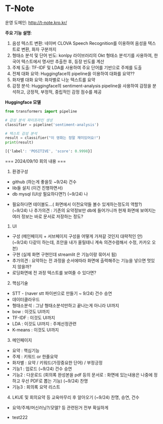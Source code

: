 # T-Note


운영 도메인: http://t-note.kro.kr/

**주요 기능 설명**:
1. 음성 텍스트 변환: 네이버 CLOVA Speech Recognition를 이용하여 음성을 텍스트로 변환, 화자 구분까지
2. 형태소 분석 및 단어 빈도: konlpy 라이브러리의 Okt 형태소 분석기를 사용하여, 한국어 텍스트에서 명사만 추출한 후, 등장 빈도를 계산
3. 주제 도출: TF-IDF 및 LDA를 사용하여 주요 단어를 기반으로 주제를 도출
4. 전체 대화 요약: Huggingface의 pipeline을 이용하여 대화를 요약??
5. 화자별 대화 요약: 화자별로 나눈 텍스트를 요약
6. 감정 분석: Huggingface의 sentiment-analysis pipeline을 사용하여 감정을 분석하고, 긍정적, 부정적, 중립적인 감정 점수를 제공

   
**Huggingface 모델**

```python
from transformers import pipeline

# 감성 분석 파이프라인 생성
classifier = pipeline('sentiment-analysis')

# 텍스트 감성 분석
result = classifier("이 영화는 정말 재미있어요!")
print(result)
```

```css
[{'label': 'POSITIVE', 'score': 0.9998}]
```



=== 2024/09/10 회의 내용 ===
1) 환경구성
  - github (하는게 좋을듯 ~9/24) 건수
  - lib들 설치 (이건 진행하면서)
  - db mysql (UI상 필요하다면?) (~9/24) 나
  + 필요하다면 테이블도...( 화면에서 이전요약들 볼수 있게하는정도의 역할?) (~9/24) 나 
추가의견 : 기존의 요약정보만 db에 들어가니까 현재 화면에 보여지는 여러 정보는 바로 문서로 저장하는 정도? 

1) UI
  - 구성 (메인페이지 + 서브페이지 구성을 어떻게 가져갈 것인지 대략적인 안) (~9/24) 다같이 하는데, 초안을 내가 올릴테니 계속 의견수렴해서 수정, 카카오 오븐)
  - 구현 (실제 화면 구현인데 streamlit 은 기능이랑 묶어서 됨)
  - 추가의견 : 요약하는 전 과정을 순서에따라 화면에 출력해주는 기능을 넣으면 멋있지 않을까?
  - 로딩화면에 전 과정 텍스트를 보여줄 수 있다면?

2) 핵심기술
 - STT - (naver stt 파이썬으로 만들기 ~ 9/24) 건수 승연
 - 데이터클라우드 
 - 형태소분석 : 그냥 형태소분석만하고 끝나는게 아니라 UI까지
 - bow : 이것도 UI까지
 - TF-IDF : 이것도 UI까지
 - LDA : 이것도 UI까지 : 주제선정관련
 - K-means : 이것도 UI까지

3) 메인페이지 
 - 요약 : 핵심기능
 - 주제 : 키워드 or 한줄요약 
 - 화자별 : 요약 / 키워드(가장중요한 단어) / 부정긍정
 - 기능1 : 업로드 (~9/24) 건수 승연
 - 기능2 : 다운로드 (회의록 완성본을 pdf 등의 문서로 : 화면에 있는내용은 나중에 정하고 우선 PDF로 뽑는 기능) (~9/24) 찬명 
 - 기능3 : 회의록 요약 리스트 

4) LKUE 및 회의요약 등 교육마무리 후 알아오기 (~9/24) 찬명, 승연, 건수 
 - 요약/주제/머신러닝?/모델? 등 관련된거 전부 확실하게

 - test222
